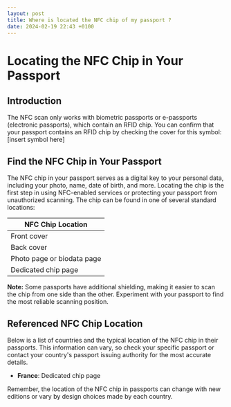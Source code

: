 ```yaml
---
layout: post
title: Where is located the NFC chip of my passport ?
date: 2024-02-19 22:43 +0100
---
```



# Locating the NFC Chip in Your Passport

## Introduction

The NFC scan only works with biometric passports or e-passports (electronic passports), which contain an RFID chip.
You can confirm that your passport contains an RFID chip by checking the cover for this symbol: [insert symbol here]

## Find the NFC Chip in Your Passport

The NFC chip in your passport serves as a digital key to your personal data, including your photo, name, date of birth, and more. Locating the chip is the first step in using NFC-enabled services or protecting your passport from unauthorized scanning. The chip can be found in one of several standard locations:

| NFC Chip Location                 |
|-----------------------------------|
| Front cover                       |
| Back cover                        |
| Photo page or biodata page        |
| Dedicated chip page               |

**Note:** Some passports have additional shielding, making it easier to scan the chip from one side than the other. Experiment with your passport to find the most reliable scanning position.

## Referenced NFC Chip Location

Below is a list of countries and the typical location of the NFC chip in their passports. This information can vary, so check your specific passport or contact your country's passport issuing authority for the most accurate details.


- **France**: Dedicated chip page

Remember, the location of the NFC chip in passports can change with new editions or vary by design choices made by each country. 


